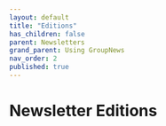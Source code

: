 ```yaml
---
layout: default
title: "Editions"
has_children: false
parent: Newsletters
grand_parent: Using GroupNews
nav_order: 2
published: true
---
```


# Newsletter Editions
